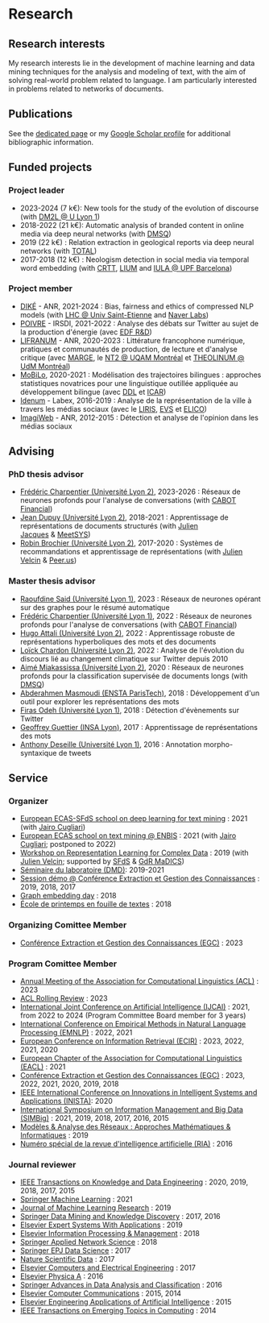 # Research

## Research interests

My research interests lie in the development of machine learning and data mining techniques for the analysis and modeling of text, with the aim of solving real-world problem related to language. I am particularly interested in problems related to networks of documents.

## Publications

See the [dedicated page](publications.md) or my [Google Scholar profile](https://scholar.google.com/citations?user=mM_oO18AAAAJ) for additional bibliographic information.

## Funded projects

### Project leader

- 2023-2024 (7 k€): New tools for the study of the evolution of discourse (with [DM2L @ U Lyon 1](https://liris.cnrs.fr/equipe/dm2l))
- 2018-2022 (21 k€): Automatic analysis of branded content in online media via deep neural networks (with [DMSQ](https://dmsq.io))
- 2019 (22 k€) : Relation extraction in geological reports via deep neural networks (with [TOTAL](https://www.total.com))
- 2017-2018 (12 k€) : Neologism detection in social media via temporal word embedding (with [CRTT](https://cerla.univ-lyon2.fr), [LIUM](https://lium.univ-lemans.fr) and [IULA @ UPF Barcelona](https://www.upf.edu/web/iula))

### Project member

- [DIKÉ](#) - ANR, 2021-2024 : Bias, fairness and ethics of compressed NLP models (with [LHC @ Univ Saint-Etienne](https://laboratoirehubertcurien.univ-st-etienne.fr/en/index.html) and [Naver Labs](https://europe.naverlabs.com))
- [POIVRE](#) - IRSDI, 2021-2022 : Analyse des débats sur Twitter au sujet de la production d'énergie (avec [EDF R&D](https://www.edf.fr/groupe-edf/inventer-l-avenir-de-l-energie/r-d-un-savoir-faire-mondial))
- [LIFRANUM](https://marge.univ-lyon3.fr/projet-lifranum) - ANR, 2020-2023 : Littérature francophone numérique, pratiques et communautés de production, de lecture et d'analyse critique (avec [MARGE](#), le [NT2 @ UQAM Montréal](#) et [THEOLINUM @ UdM Montréal](#))
- [MoBiLo](#), 2020-2021 : Modélisation des trajectoires bilingues : approches statistiques novatrices pour une linguistique outillée appliquée au développement bilingue (avec [DDL](#) et [ICAR](#))
- [Idenum](http://imu.universite-lyon.fr/projet/idenum-identites-numeriques-urbaines/) - Labex, 2016-2019 : Analyse de la représentation de la ville à travers les médias sociaux (avec le [LIRIS](#), [EVS](#) et [ELICO](#))
- [ImagiWeb](http://mediamining.univ-lyon2.fr/velcin/imagiweb/) - ANR, 2012-2015 : Détection et analyse de l'opinion dans les médias sociaux

## Advising

### PhD thesis advisor

- [Frédéric Charpentier (Université Lyon 2)](#), 2023-2026 : Réseaux de neurones profonds pour l'analyse de conversations (with [CABOT Financial](https://www.cabotfinancial.fr))
- [Jean Dupuy (Université Lyon 2)](#), 2018-2021 : Apprentissage de représentations de documents structurés (with [Julien Jacques](http://eric.univ-lyon2.fr/~jjacques/) & [MeetSYS](http://meetsys.com/)) 
- [Robin Brochier (Université Lyon 2)](#), 2017-2020 : Systèmes de recommandations et apprentissage de représentations (with [Julien Velcin](http://eric.univ-lyon2.fr/~jvelcin/) & [Peer.us](http://peer.us/))

### Master thesis advisor

- [Raoufdine Said (Université Lyon 1)](#), 2023 : Réseaux de neurones opérant sur des graphes pour le résumé automatique
- [Frédéric Charpentier (Université Lyon 1)](#), 2022 : Réseaux de neurones profonds pour l'analyse de conversations (with [CABOT Financial](https://www.cabotfinancial.fr))
- [Hugo Attali (Université Lyon 2)](#), 2022 : Apprentissage robuste de représentations hyperboliques des mots et des documents
- [Loïck Chardon (Université Lyon 2)](#), 2022 : Analyse de l'évolution du discours lié au changement climatique sur Twitter depuis 2010
- [Aimé Miakassissa (Université Lyon 2)](#), 2020 : Réseaux de neurones profonds pour la classification supervisée de documents longs (with [DMSQ](https://dmsq.io))
- [Abderahmen Masmoudi (ENSTA ParisTech)](#), 2018 : Développement d'un outil pour explorer les représentations des mots
- [Firas Odeh (Université Lyon 1)](#), 2018 : Détection d'évènements sur Twitter
- [Geoffrey Guettier (INSA Lyon)](#), 2017 : Apprentissage de représentations des mots
- [Anthony Deseille (Université Lyon 1)](#), 2016 : Annotation morpho-syntaxique de tweets

## Service

### Organizer

- [European ECAS-SFdS school on deep learning for text mining](https://www.sfds.asso.fr/fr/ecas/632-home/) : 2021 (with [Jairo Cugliari](http://eric.univ-lyon2.fr/jcugliari/))
- [European ECAS school on text mining @ ENBIS](https://www.enbis.org/activities/events/current/631_ENBIS_20_Pre_Conference_Event__Joint_ECAS_ENBIS_1_Day_Summer_Course___POSTPONED/) : 2021 (with [Jairo Cugliari](http://eric.univ-lyon2.fr/jcugliari/); postponed to 2022)
- [Workshop on Representation Learning for Complex Data](http://mediamining.univ-lyon2.fr/workshop2019/) : 2019 (with [Julien Velcin](http://mediamining.univ-lyon2.fr/velcin/); supported by [SFdS](#) & [GdR MaDICS](#))
- [Séminaire du laboratoire (DMD)](https://eric.msh-lse.fr/category/seminaires/): 2019-2021
- [Session démo @ Conférence Extraction et Gestion des Connaissances](http://www.egc.asso.fr/category/manifestations/conferences) : 2019, 2018, 2017
- [Graph embedding day](http://ged2018.sci-web.net) : 2018
- [École de printemps en fouille de textes](https://eric.univ-lyon2.fr/textmining/) : 2018

### Organizing Comittee Member

- [Conférence Extraction et Gestion des Connaissances (EGC)](https://egc2023.sciencesconf.org) : 2023

### Program Comittee Member

- [Annual Meeting of the Association for Computational Linguistics (ACL)](#) : 2023
- [ACL Rolling Review](#) : 2023
- [International Joint Conference on Artificial Intelligence (IJCAI)](#) : 2021, from 2022 to 2024 (Program Committee Board member for 3 years)
- [International Conference on Empirical Methods in Natural Language Processing (EMNLP)](#) : 2022, 2021
- [European Conference on Information Retrieval (ECIR)](#) : 2023, 2022, 2021, 2020
- [European Chapter of the Association for Computational Linguistics (EACL)](#) : 2021
- [Conférence Extraction et Gestion des Connaissances (EGC)](#) : 2023, 2022, 2021, 2020, 2019, 2018
- [IEEE International Conference on Innovations in Intelligent Systems and Applications (INISTA)](#): 2020
- [International Symposium on Information Management and Big Data (SIMBig)](#) : 2021, 2019, 2018, 2017, 2016, 2015
- [Modèles & Analyse des Réseaux : Approches Mathématiques & Informatiques](#) : 2019
- [Numéro spécial de la revue d'intelligence artificielle (RIA)](#) : 2016

### Journal reviewer

- [IEEE Transactions on Knowledge and Data Engineering](#) : 2020, 2019, 2018, 2017, 2015
- [Springer Machine Learning](#) : 2021
- [Journal of Machine Learning Research](#) : 2019
- [Springer Data Mining and Knowledge Discovery](#) : 2017, 2016
- [Elsevier Expert Systems With Applications](#) : 2019
- [Elsevier Information Processing & Management](#) : 2018
- [Springer Applied Network Science](#) : 2018
- [Springer EPJ Data Science](#) : 2017
- [Nature Scientific Data](#) : 2017
- [Elsevier Computers and Electrical Engineering](#) : 2017
- [Elsevier Physica A](#) : 2016
- [Springer Advances in Data Analysis and Classification](#) : 2016
- [Elsevier Computer Communications](#) : 2015, 2014
- [Elsevier Engineering Applications of Artificial Intelligence](#) : 2015 
- [IEEE Transactions on Emerging Topics in Computing](#) : 2014
